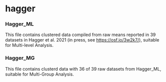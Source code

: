# hagger


### Hagger_ML 
This file contains clustered data compiled from raw means reported in 39 datasets in Hagger et al. 2021 (in press, see https://osf.io/3w2k7/), suitable for Multi-level Analysis.
### Hagger_MG 
This file contains clusterd data with 36 of 39 raw datasets from Hagger_ML, suitable for Multi-Group Analysis.
